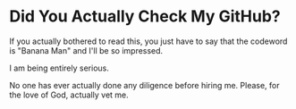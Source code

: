 # Did You Actually Check My GitHub?

If you actually bothered to read this, you just have to say that the codeword is "Banana Man" and I'll be so impressed. 

I am being entirely serious. 

No one has ever actually done any diligence before hiring me. Please, for the love of God, actually vet me.
